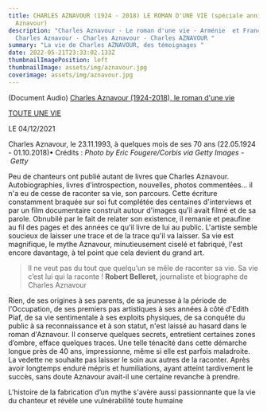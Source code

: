 ```yaml
---
title: CHARLES AZNAVOUR (1924 - 2018) LE ROMAN D'UNE VIE (spéciale anniversaire
  Aznavour)
description: "Charles Aznavour - Le roman d'une vie - Arménie  et France -
  Charles Aznavour - Charles Aznavour - Charles AZNAVOUR "
summary: "La vie de Charles AZNAVOUR, des témoignages "
date: 2022-05-21T23:33:02.133Z
thumbnailImagePosition: left
thumbnailImage: assets/img/aznavour.jpg
coverimage: assets/img/aznavour.jpg
---
```

<!--StartFragment-->
(Document Audio)
[Charles Aznavour (1924-2018), le roman d'une vie](https://www.franceculture.fr/emissions/toute-une-vie/charles-aznavour-1924-2018-le-roman-d-une-vie "Charles Aznavour (1924-2018), le roman d'une vie")

[TOUTE UNE VIE](https://www.franceculture.fr/emissions/une-vie-une-oeuvre "Toute une vie")

LE 04/12/2021

<!--StartFragment-->

Charles Aznavour, le 23.11.1993, à quelques mois de ses 70 ans (22.05.1924 - 01.10.2018)• Crédits : *Photo by Eric Fougere/Corbis via Getty Images* - *Getty*

Peu de chanteurs ont publié autant de livres que Charles Aznavour. Autobiographies, livres d'introspection, nouvelles, photos commentées... il n'a eu de cesse de raconter sa vie, son parcours. Cette écriture constamment braquée sur soi fut complétée des centaines d'interviews et par un film documentaire construit autour d'images qu'il avait filmé et de sa parole. Obnubilé par le fait de relater son existence, il remanie et peaufine au fil des pages et des années ce qu'il livre de lui au public. L'artiste semble soucieux de laisser une trace et de la trace qu'il va laisser. Sa vie est magnifique, le mythe Aznavour, minutieusement ciselé et fabriqué, l'est encore davantage, à tel point que cela devient du grand art. 

> Il ne veut pas du tout que quelqu’un se mêle de raconter sa vie. Sa vie c’est lui qui la raconte ! **Robert Belleret,** journaliste et biographe de Charles Aznavour

Rien, de ses origines à ses parents, de sa jeunesse à la période de l'Occupation, de ses premiers pas artistiques à ses années à côté d'Edith Piaf, de sa vie sentimentale à ses exploits physiques, de sa conquête du public à sa reconnaissance et à son statut, n'est laissé au hasard dans le roman d'Aznavour. Il conserve quelques secrets, entretient certaines zones d’ombre, efface quelques traces. Une telle ténacité dans cette démarche longue près de 40 ans, impressionne, même si elle est parfois maladroite. La vedette ne souhaite pas laisser le soin aux autres de la raconter. Après avoir longtemps enduré mépris et humiliations, ayant atteint tardivement le succès, sans doute Aznavour avait-il une certaine revanche à prendre.

L’histoire de la fabrication d’un mythe s'avère aussi passionnante que la vie du chanteur et révèle une vulnérabilité toute humaine



<!--EndFragment-->